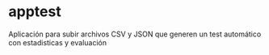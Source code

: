 # apptest
Aplicación para subir archivos CSV y JSON que generen un test automático con estadisticas y evaluación
